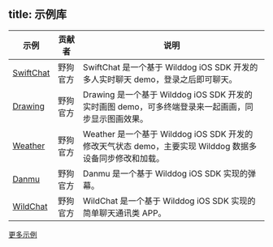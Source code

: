 
title:  示例库
---

| 示例                                       | 贡献者  | 说明                                       |
| ---------------------------------------- | ---- | ---------------------------------------- |
| <a href="https://github.com/WildDogTeam/demo-ios-swiftchat" target="_blank">SwiftChat</a> | 野狗官方 | SwiftChat 是一个基于 Wilddog iOS SDK 开发的多人实时聊天 demo，登录之后即可聊天。 |
| <a href="https://github.com/WildDogTeam/demo-ios-drawing" target="_blank">Drawing</a> | 野狗官方 | Drawing 是一个基于 Wilddog iOS SDK 开发的实时画图 demo，可多终端登录来一起画画，同步显示图画效果。 |
| <a href="https://github.com/WildDogTeam/demo-ios-weather" target="_blank">Weather</a> | 野狗官方 | Weather 是一个基于 Wilddog iOS SDK 开发的修改天气状态 demo，主要实现 Wilddog 数据多设备同步修改和加载。 |
| <a href="https://github.com/WildDogTeam/demo-ios-danmu" target="_blank">Danmu</a> | 野狗官方 | Danmu 是一个基于 Wilddog iOS SDK 实现的弹幕。       |
| <a href="https://github.com/WildDogTeam/demo-ios-wildchat" target="_blank">WildChat</a> | 野狗官方 | WildChat 是一个基于 Wilddog iOS SDK 实现的简单聊天通讯类 APP。 |

[更多示例](https://github.com/WildDogTeam/awesome-wilddog)


